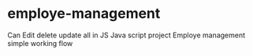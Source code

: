 # employe-management
Can Edit delete update all in JS
Java script project
Employe management 
simple working flow 
